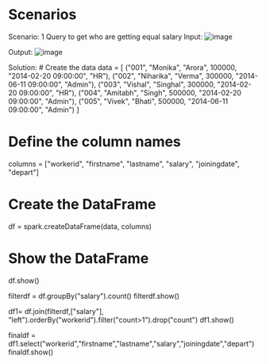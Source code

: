 # Scenarios
Scenario: 1 Query to get who are getting equal salary
Input: ![image](https://github.com/user-attachments/assets/448ddf3c-4d3f-45ec-9a2b-8838b9839f2e)

Output: ![image](https://github.com/user-attachments/assets/947c2565-d480-4262-bcd4-ed590d6490da)


Solution: # Create the data
data = [
    ("001", "Monika", "Arora", 100000, "2014-02-20 09:00:00", "HR"),
    ("002", "Niharika", "Verma", 300000, "2014-06-11 09:00:00", "Admin"),
    ("003", "Vishal", "Singhal", 300000, "2014-02-20 09:00:00", "HR"),
    ("004", "Amitabh", "Singh", 500000, "2014-02-20 09:00:00", "Admin"),
    ("005", "Vivek", "Bhati", 500000, "2014-06-11 09:00:00", "Admin")
]

# Define the column names
columns = ["workerid", "firstname", "lastname", "salary", "joiningdate", "depart"]

# Create the DataFrame
df = spark.createDataFrame(data, columns)

# Show the DataFrame
df.show()

filterdf = df.groupBy("salary").count()
filterdf.show()


df1= df.join(filterdf,["salary"], "left").orderBy("workerid").filter("count>1").drop("count")
df1.show()


finaldf = df1.select("workerid","firstname","lastname","salary","joiningdate","depart")
finaldf.show()
